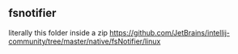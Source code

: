 ## fsnotifier

literally this folder inside a zip https://github.com/JetBrains/intellij-community/tree/master/native/fsNotifier/linux
